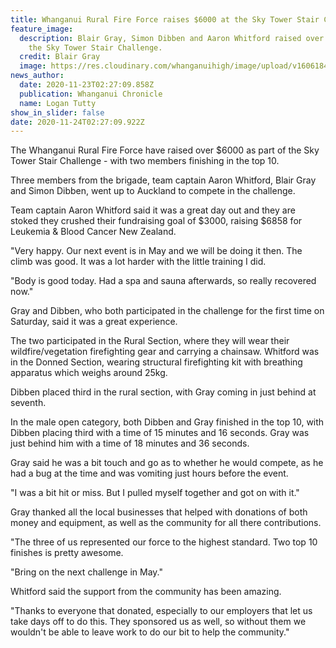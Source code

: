 ```yaml
---
title: Whanganui Rural Fire Force raises $6000 at the Sky Tower Stair Challenge
feature_image:
  description: Blair Gray, Simon Dibben and Aaron Whitford raised over $6000 from
    the Sky Tower Stair Challenge.
  credit: Blair Gray
  image: https://res.cloudinary.com/whanganuihigh/image/upload/v1606184944/News/Simon_Dibben._rural_fire_brigade._Chron_23.11.20_photo_Blair_Gray.jpg
news_author:
  date: 2020-11-23T02:27:09.858Z
  publication: Whanganui Chronicle
  name: Logan Tutty
show_in_slider: false
date: 2020-11-24T02:27:09.922Z
---
```

The Whanganui Rural Fire Force have raised over $6000 as part of the Sky Tower Stair Challenge - with two members finishing in the top 10.

Three members from the brigade, team captain Aaron Whitford, Blair Gray and Simon Dibben, went up to Auckland to compete in the challenge.

Team captain Aaron Whitford said it was a great day out and they are stoked they crushed their fundraising goal of $3000, raising $6858 for Leukemia & Blood Cancer New Zealand.

"Very happy. Our next event is in May and we will be doing it then. The climb was good. It was a lot harder with the little training I did.

"Body is good today. Had a spa and sauna afterwards, so really recovered now."

Gray and Dibben, who both participated in the challenge for the first time on Saturday, said it was a great experience.

The two participated in the Rural Section, where they will wear their wildfire/vegetation firefighting gear and carrying a chainsaw. Whitford was in the Donned Section, wearing structural firefighting kit with breathing apparatus which weighs around 25kg.

Dibben placed third in the rural section, with Gray coming in just behind at seventh.

In the male open category, both Dibben and Gray finished in the top 10, with Dibben placing third with a time of 15 minutes and 16 seconds. Gray was just behind him with a time of 18 minutes and 36 seconds.

Gray said he was a bit touch and go as to whether he would compete, as he had a bug at the time and was vomiting just hours before the event.

"I was a bit hit or miss. But I pulled myself together and got on with it."

Gray thanked all the local businesses that helped with donations of both money and equipment, as well as the community for all there contributions.

"The three of us represented our force to the highest standard. Two top 10 finishes is pretty awesome.

"Bring on the next challenge in May."

Whitford said the support from the community has been amazing.

"Thanks to everyone that donated, especially to our employers that let us take days off to do this. They sponsored us as well, so without them we wouldn't be able to leave work to do our bit to help the community."

